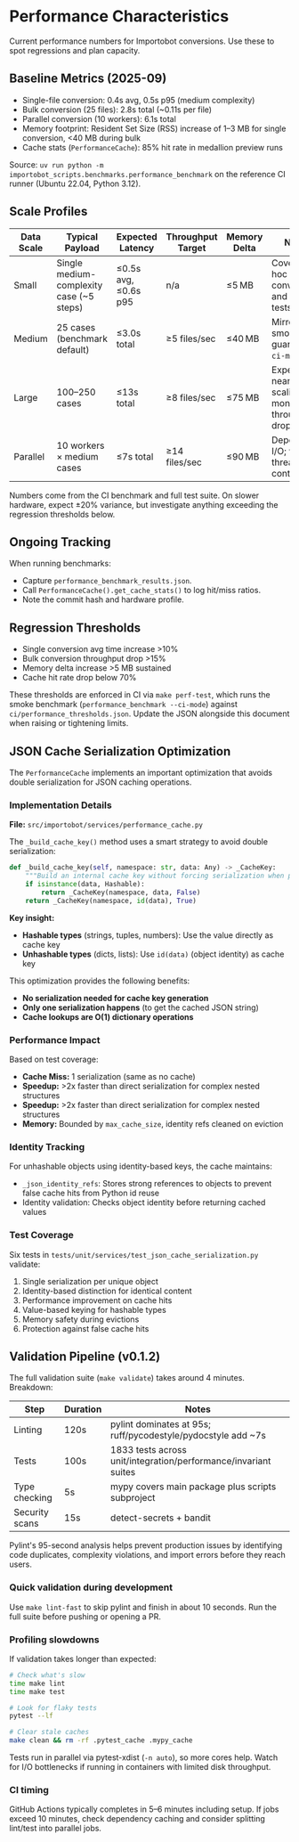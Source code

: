 # Performance Characteristics

Current performance numbers for Importobot conversions. Use these to spot regressions and plan capacity.

## Baseline Metrics (2025-09)

- Single-file conversion: 0.4s avg, 0.5s p95 (medium complexity)
- Bulk conversion (25 files): 2.8s total (~0.11s per file)
- Parallel conversion (10 workers): 6.1s total
- Memory footprint: Resident Set Size (RSS) increase of 1–3 MB for single conversion, <40 MB during bulk
- Cache stats (`PerformanceCache`): 85% hit rate in medallion preview runs

Source: `uv run python -m importobot_scripts.benchmarks.performance_benchmark` on
the reference CI runner (Ubuntu 22.04, Python 3.12).

## Scale Profiles

| Data Scale | Typical Payload | Expected Latency | Throughput Target | Memory Delta | Notes |
|------------|-----------------|------------------|-------------------|--------------|-------|
| Small      | Single medium-complexity case (~5 steps) | ≤0.5s avg, ≤0.6s p95 | n/a | ≤5 MB | Covers ad-hoc conversions and unit tests |
| Medium     | 25 cases (benchmark default) | ≤3.0s total | ≥5 files/sec | ≤40 MB | Mirrors CI smoke guard (`--ci-mode`) |
| Large      | 100–250 cases | ≤13s total | ≥8 files/sec | ≤75 MB | Expect near-linear scaling; monitor throughput drop <15% |
| Parallel   | 10 workers × medium cases | ≤7s total | ≥14 files/sec | ≤90 MB | Depends on I/O; watch thread contention |

Numbers come from the CI benchmark and full test suite. On slower hardware, expect ±20% variance, but investigate anything exceeding the regression thresholds below.

## Ongoing Tracking

When running benchmarks:
- Capture `performance_benchmark_results.json`.
- Call `PerformanceCache().get_cache_stats()` to log hit/miss ratios.
- Note the commit hash and hardware profile.

## Regression Thresholds

- Single conversion avg time increase >10%
- Bulk conversion throughput drop >15%
- Memory delta increase >5 MB sustained
- Cache hit rate drop below 70%

These thresholds are enforced in CI via `make perf-test`, which runs the smoke
benchmark (`performance_benchmark --ci-mode`) against
`ci/performance_thresholds.json`. Update the JSON alongside this document when
raising or tightening limits.

## JSON Cache Serialization Optimization

The `PerformanceCache` implements an important optimization that avoids double serialization for JSON caching operations.

### Implementation Details

**File:** `src/importobot/services/performance_cache.py`

The `_build_cache_key()` method uses a smart strategy to avoid double serialization:

```python
def _build_cache_key(self, namespace: str, data: Any) -> _CacheKey:
    """Build an internal cache key without forcing serialization when possible."""
    if isinstance(data, Hashable):
        return _CacheKey(namespace, data, False)
    return _CacheKey(namespace, id(data), True)
```

**Key insight:**
- **Hashable types** (strings, tuples, numbers): Use the value directly as cache key
- **Unhashable types** (dicts, lists): Use `id(data)` (object identity) as cache key

This optimization provides the following benefits:
- **No serialization needed for cache key generation**
- **Only one serialization happens** (to get the cached JSON string)
- **Cache lookups are O(1) dictionary operations**

### Performance Impact

Based on test coverage:

- **Cache Miss:** 1 serialization (same as no cache)
- **Speedup:** >2x faster than direct serialization for complex nested structures
- **Speedup:** >2x faster than direct serialization for complex nested structures
- **Memory:** Bounded by `max_cache_size`, identity refs cleaned on eviction

### Identity Tracking

For unhashable objects using identity-based keys, the cache maintains:
- `_json_identity_refs`: Stores strong references to objects to prevent false cache hits from Python id reuse
- Identity validation: Checks object identity before returning cached values

### Test Coverage

Six tests in `tests/unit/services/test_json_cache_serialization.py` validate:
1. Single serialization per unique object
2. Identity-based distinction for identical content
3. Performance improvement on cache hits
4. Value-based keying for hashable types
5. Memory safety during evictions
6. Protection against false cache hits

## Validation Pipeline (v0.1.2)

The full validation suite (`make validate`) takes around 4 minutes. Breakdown:

| Step | Duration | Notes |
|------|----------|-------|
| Linting | 120s | pylint dominates at 95s; ruff/pycodestyle/pydocstyle add ~7s |
| Tests | 100s | 1833 tests across unit/integration/performance/invariant suites |
| Type checking | 5s | mypy covers main package plus scripts subproject |
| Security scans | 15s | detect-secrets + bandit |

Pylint's 95-second analysis helps prevent production issues by identifying code duplicates, complexity violations, and import errors before they reach users.

### Quick validation during development

Use `make lint-fast` to skip pylint and finish in about 10 seconds. Run the full suite before pushing or opening a PR.

### Profiling slowdowns

If validation takes longer than expected:

```bash
# Check what's slow
time make lint
time make test

# Look for flaky tests
pytest --lf

# Clear stale caches
make clean && rm -rf .pytest_cache .mypy_cache
```

Tests run in parallel via pytest-xdist (`-n auto`), so more cores help. Watch for I/O bottlenecks if running in containers with limited disk throughput.

### CI timing

GitHub Actions typically completes in 5–6 minutes including setup. If jobs exceed 10 minutes, check dependency caching and consider splitting lint/test into parallel jobs.
